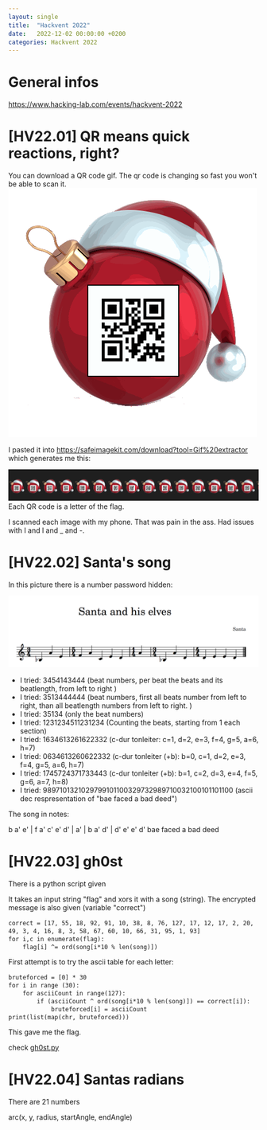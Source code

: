 ```yaml
---
layout: single
title:  "Hackvent 2022"
date:   2022-12-02 00:00:00 +0200
categories: Hackvent 2022
---
```

# General infos
https://www.hacking-lab.com/events/hackvent-2022


# [HV22.01] QR means quick reactions, right?
You can download a QR code gif. The qr code is changing so fast you won't be able to scan it.
![qr code gif](/assets/images/hackvent2022/HV22.01/hackvent2022_01.gif)

I pasted it into https://safeimagekit.com/download?tool=Gif%20extractor which generates me this: 

![qr codes chain](/assets/images/hackvent2022/HV22.01/gif-frames-chain.PNG)
Each QR code is a letter of the flag. 

I scanned each image with my phone. That was pain in the ass. Had issues with I and l and _ and -. 

# [HV22.02] Santa's song
In this picture there is a number password hidden:

![song](/assets/images/hackvent2022/HV22.02/challenge-nr2-song.PNG)

* I tried: 3454143444 (beat numbers, per beat the beats and its beatlength, from left to right )
* I tried: 3513444444 (beat numbers, first all beats number from left to right, than all beatlength numbers from left to right.  )
* I tried: 35134 (only the beat numbers)
* I tried: 1231234511231234 (Counting the beats, starting from 1 each section)
* I tried: 1634613261622332 (c-dur tonleiter: c=1, d=2, e=3, f=4, g=5, a=6, h=7)
* I tried: 0634613260622332 (c-dur tonleiter (+b): b=0, c=1, d=2, e=3, f=4, g=5, a=6, h=7)
* I tried: 1745724371733443 (c-dur tonleiter (+b): b=1, c=2, d=3, e=4, f=5, g=6, a=7, h=8)
* I tried: 9897101321029799101100329732989710032100101101100 (ascii dec respresentation of "bae faced a bad deed")

The song in notes: 

b a' e' | f a' c' e' d' | a' | b a' d' | d' e' e' d' 
bae faced a bad deed

# [HV22.03] gh0st
There is a python script given 

It takes an input string "flag" and xors it with a song (string). 
The encrypted message is also given (variable "correct")

```
correct = [17, 55, 18, 92, 91, 10, 38, 8, 76, 127, 17, 12, 17, 2, 20, 49, 3, 4, 16, 8, 3, 58, 67, 60, 10, 66, 31, 95, 1, 93]
for i,c in enumerate(flag):
    flag[i] ^= ord(song[i*10 % len(song)])
```

First attempt is to try the ascii table for each letter:
```
bruteforced = [0] * 30
for i in range (30):
    for asciiCount in range(127):
        if (asciiCount ^ ord(song[i*10 % len(song)]) == correct[i]):
            bruteforced[i] = asciiCount
print(list(map(chr, bruteforced)))
``` 

This gave me the flag. 

check
[gh0st.py](/assets/images/hackvent2022/HV22.03/gh0st.py)


# [HV22.04] Santas radians


There are 21 numbers

arc(x, y, radius, startAngle, endAngle) 



